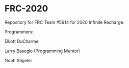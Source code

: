# FRC-2020
Repository for FRC Team #5914 for 2020 Infinite Recharge.

Programmers:

Elliott DuCharme

Larry Basegio (Programming Mentor)

Noah Stigeler
